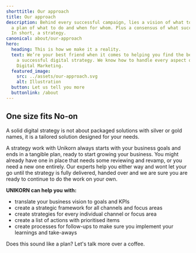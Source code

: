 ```yaml
---
shorttitle: Our approach
title: Our approach
description: Behind every successful campaign, lies a vision of what to achieve,
  a plan of what to do and when for whom. Plus a consensus of what success is.
  In short, a strategy.
canonical: about/our-approach
hero:
  heading: This is how we make it a reality.
  text: We’re your best friend when it comes to helping you find the best path to
    a successful digital strategy. We know how to handle every aspect of your
    Digital Marketing.
  featured_image:
    src: ../assets/our-approach.svg
    alt: Illustration
  button: Let us tell you more
  buttonlink: /about
---
```

## **One size fits No-on**

A solid digital strategy is not about packaged solutions with silver or gold names, it is a tailored solution designed for your needs.

A strategy work with Unikorn always starts with your business goals and ends in a tangible plan, ready to start growing your business. You might already have one in place that needs some reviewing and revamp, or you need a new one entirely. Our experts help you either way and wont let your go until the strategy is fully delivered, handed over and we are sure you are ready to continue to do the work on your own.

**UNIKORN can help you with:**

* translate your business vision to goals and KPIs
* create a strategic framework for all channels and focus areas
* create strategies for every individual channel or focus area
* create a list of actions with prioritised items
* create processes for follow-ups to make sure you implement your learnings and take-aways

Does this sound like a plan? Let's talk more over a coffee.